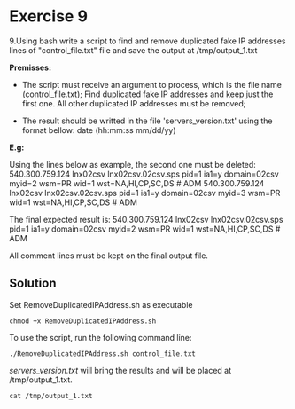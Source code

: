 # Exercise 9

9.Using bash write a script to find and remove duplicated fake IP addresses lines of "control_file.txt" file and save the output at /tmp/output_1.txt

**Premisses:**

- The script must receive an argument to process, which is the file name (control_file.txt);
Find duplicated fake IP addresses and keep just the first one. All other duplicated IP addresses must be removed;

- The result should be writted in the file 'servers_version.txt' using the format bellow:
date (hh:mm:ss mm/dd/yy)    <server name>      <server ip>    <server version> 

**E.g:**

Using the lines below as example, the second one must be deleted:
540.300.759.124   lnx02csv lnx02csv.02csv.sps     pid=1  ia1=y domain=02csv        myid=2  wsm=PR wid=1 wst=NA,HI,CP,SC,DS # ADM 
540.300.759.124   lnx02csv lnx02csv.02csv.sps     pid=1  ia1=y domain=02csv        myid=3  wsm=PR wid=1 wst=NA,HI,CP,SC,DS # ADM 

The final expected result is:
540.300.759.124   lnx02csv lnx02csv.02csv.sps     pid=1  ia1=y domain=02csv        myid=2  wsm=PR wid=1 wst=NA,HI,CP,SC,DS # ADM
 
All comment lines must be kept on the final output file.

## **Solution**

Set RemoveDuplicatedIPAddress.sh as executable

`chmod +x RemoveDuplicatedIPAddress.sh`

To use the script, run the following command line:

`./RemoveDuplicatedIPAddress.sh control_file.txt`

*servers_version.txt* will bring the results and will be placed at /tmp/output_1.txt.

`cat /tmp/output_1.txt`